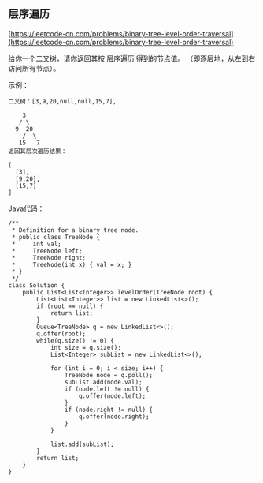 ## 层序遍历
[https://leetcode-cn.com/problems/binary-tree-level-order-traversal](https://leetcode-cn.com/problems/binary-tree-level-order-traversal)

给你一个二叉树，请你返回其按 层序遍历 得到的节点值。 （即逐层地，从左到右访问所有节点）。

示例：
```
二叉树：[3,9,20,null,null,15,7],

    3
   / \
  9  20
    /  \
   15   7
返回其层次遍历结果：

[
  [3],
  [9,20],
  [15,7]
]
```

Java代码：

```
/**
 * Definition for a binary tree node.
 * public class TreeNode {
 *     int val;
 *     TreeNode left;
 *     TreeNode right;
 *     TreeNode(int x) { val = x; }
 * }
 */
class Solution {
    public List<List<Integer>> levelOrder(TreeNode root) {
        List<List<Integer>> list = new LinkedList<>();
        if (root == null) {
            return list;
        }
        Queue<TreeNode> q = new LinkedList<>();
        q.offer(root);
        while(q.size() != 0) {
            int size = q.size();
            List<Integer> subList = new LinkedList<>();

            for (int i = 0; i < size; i++) {
                TreeNode node = q.poll();
                subList.add(node.val);
                if (node.left != null) {
                    q.offer(node.left);
                }
                if (node.right != null) {
                    q.offer(node.right);
                }
            }

            list.add(subList);
        }
        return list;
    }
}
```
